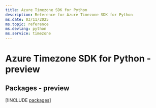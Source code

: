 ```yaml
---
title: Azure Timezone SDK for Python
description: Reference for Azure Timezone SDK for Python
ms.date: 03/11/2025
ms.topic: reference
ms.devlang: python
ms.service: timezone
---
```

# Azure Timezone SDK for Python - preview
## Packages - preview
[!INCLUDE [packages](timezone-index.md)]